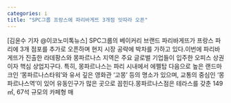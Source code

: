 ```yaml
---
categories: i
title: "SPC그룹 프랑스에 파리바게뜨 3개점 잇따라 오픈"
---
```

[김윤수 기자 @이코노미톡뉴스] SPC그룹의 베이커리 브랜드 파리바게뜨가 프랑스 파리에 3개 점포를 추가로 오픈하며 현지 시장 공략에 박차를 가하고 있다.이번에 파리바게뜨가 진출한 라데팡스와 몽파르나스 지역은 주요 글로벌 기업들이 입주한 오피스 상권이자 핵심 상업지구다. 특히, 몽파르나스는 파리 시내에서 에펠탑 다음으로 높은 랜드마크인 ‘몽파르나스타워’와 유서 깊은 영화관 ‘고몽’ 등의 명소가 있으며, 교통의 중심인 ‘몽파르나스역’이 있어 유동인구가 많은 곳으로 꼽힌다.몽파르나스점은 테라스를 갖춘 149㎡, 67석 규모의 카페형 매